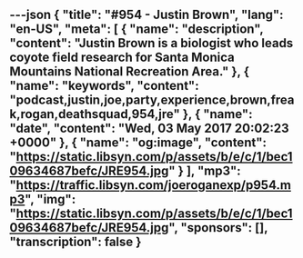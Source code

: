 ---json
{
  "title": "#954 - Justin Brown",
  "lang": "en-US",
  "meta": [
    {
      "name": "description",
      "content": "Justin Brown is a biologist who leads coyote field research for Santa Monica Mountains National Recreation Area."
    },
    {
      "name": "keywords",
      "content": "podcast,justin,joe,party,experience,brown,freak,rogan,deathsquad,954,jre"
    },
    {
      "name": "date",
      "content": "Wed, 03 May 2017 20:02:23 +0000"
    },
    {
      "name": "og:image",
      "content": "https://static.libsyn.com/p/assets/b/e/c/1/bec109634687befc/JRE954.jpg"
    }
  ],
  "mp3": "https://traffic.libsyn.com/joeroganexp/p954.mp3",
  "img": "https://static.libsyn.com/p/assets/b/e/c/1/bec109634687befc/JRE954.jpg",
  "sponsors": [],
  "transcription": false
}
---
<episode-header />

<timemark seconds="0" />

<transcribe-call-to-action />

<episode-footer />
